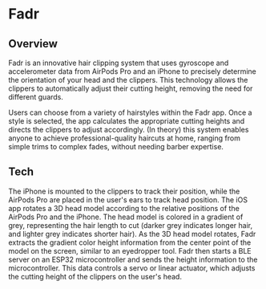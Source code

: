 # Fadr

## Overview

Fadr is an innovative hair clipping system that uses gyroscope and accelerometer data from AirPods Pro and an iPhone to precisely determine the orientation of your head and the clippers. This technology allows the clippers to automatically adjust their cutting height, removing the need for different guards.

Users can choose from a variety of hairstyles within the Fadr app. Once a style is selected, the app calculates the appropriate cutting heights and directs the clippers to adjust accordingly. (In theory) this system enables anyone to achieve professional-quality haircuts at home, ranging from simple trims to complex fades, without needing barber expertise.

## Tech
The iPhone is mounted to the clippers to track their position, while the AirPods Pro are placed in the user's ears to track head position. The iOS app rotates a 3D head model according to the relative positions of the AirPods Pro and the iPhone. The head model is colored in a gradient of grey, representing the hair length to cut (darker grey indicates longer hair, and lighter grey indicates shorter hair). As the 3D head model rotates, Fadr extracts the gradient color height information from the center point of the model on the screen, similar to an eyedropper tool. Fadr then starts a BLE server on an ESP32 microcontroller and sends the height information to the microcontroller. This data controls a servo or linear actuator, which adjusts the cutting height of the clippers on the user's head.
